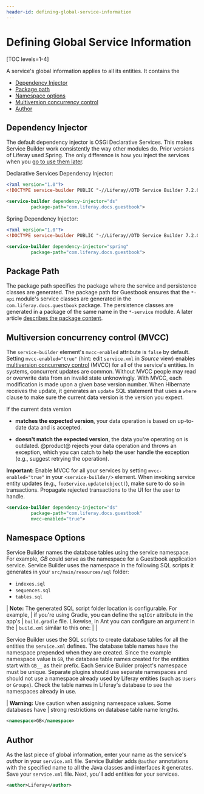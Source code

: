 ```yaml
---
header-id: defining-global-service-information
---
```


# Defining Global Service Information

[TOC levels=1-4]

A service's global information applies to all its entities. It contains the 

- [Dependency Injector](#dependency-injector)
- [Package path](#package-path)
- [Namespace options](#namespace-options)
- [Multiversion concurrency control](#multiversion-concurrency-control-mvcc)
- [Author](#author)

## Dependency Injector

The default dependency injector is OSGi Declarative Services. This makes Service
Builder work consistently the way other modules do. Prior versions of Liferay
used Spring. The only difference is how you inject the services when you 
[go to use them later](/docs/7-2/appdev/-/knowledge_base/a/invoking-services-from-service-builder-code). 

Declarative Services Dependency Injector: 

```xml
<?xml version="1.0"?>
<!DOCTYPE service-builder PUBLIC "-//Liferay//DTD Service Builder 7.2.0//EN" "http://www.liferay.com/dtd/liferay-service-builder_7_2_0.dtd">

<service-builder dependency-injector="ds"
		 package-path="com.liferay.docs.guestbook">
```

Spring Dependency Injector: 

```xml
<?xml version="1.0"?>
<!DOCTYPE service-builder PUBLIC "-//Liferay//DTD Service Builder 7.2.0//EN" "http://www.liferay.com/dtd/liferay-service-builder_7_2_0.dtd">

<service-builder dependency-injector="spring"
		 package-path="com.liferay.docs.guestbook">
```

## Package Path

The package path specifies the package where the service and persistence
classes are generated. The package path for Guestbook ensures that the `*-api`
module's service classes are generated in the `com.liferay.docs.guestbook` package.
The persistence classes are generated in a package of the same name in the
`*-service` module. A later article 
[describes the package content](/docs/7-2/appdev/-/knowledge_base/a/running-service-builder). 

## Multiversion concurrency control (MVCC)

The `service-builder` element's `mvcc-enabled` attribute is `false` by default.
Setting `mvcc-enabled="true"` (hint: edit `service.xml` in *Source* view)
enables
[multiversion concurrency control](https://en.wikipedia.org/wiki/Multiversion_concurrency_control)
(MVCC) for all of the service's entities. In systems, concurrent updates are
common. Without MVCC people may read or overwrite data from an invalid state
unknowingly. With MVCC, each modification is made upon a given base version
number. When Hibernate receives the update, it generates an `update` SQL
statement that uses a `where` clause to make sure the current data version is
the version you expect. 

If the current data version
 
- **matches the expected version**, your data operation is based on up-to-date 
  data and is accepted.

- **doesn't match the expected version**, the data you're operating on is
  outdated. @product@ rejects your data operation and throws an exception,
  which you can catch to help the user handle the exception (e.g., suggest
  retrying the operation). 

**Important:** Enable MVCC for all your services by setting 
`mvcc-enabled="true"` in your `<service-builder/>` element. When invoking
service entity updates (e.g., `fooService.update(object)`), make sure to do so
in transactions. Propagate rejected transactions to the UI for the user to
handle. 

```xml
<service-builder dependency-injector="ds"
		 package-path="com.liferay.docs.guestbook"
		 mvcc-enabled="true">
```

## Namespace Options

Service Builder names the database tables using the service namespace. For
example, *GB* could serve as the namespace for a Guestbook application
service. Service Builder uses the namespace in the following SQL scripts it
generates in your `src/main/resources/sql` folder:

- `indexes.sql`
- `sequences.sql`
- `tables.sql`

| **Note:** The generated SQL script folder location is configurable. For example,
| if you're using Gradle, you can define the `sqlDir` attribute in the app's
| `build.gradle` file. Likewise, in Ant you can configure an argument in the
| `build.xml` similar to this one:
| 
|     <arg value="service.sql.dir=${basedir}/../sql"/>

Service Builder uses the SQL scripts to create database tables for all the
entities the `service.xml` defines. The database table names have the namespace
prepended when they are created. Since the example namespace value is
`GB`, the database table names created for the entities start with
`GB__` as their prefix. Each Service Builder project's namespace must be
unique. Separate plugins should use separate namespaces and should not use
a namespace already used by Liferay entities (such as `Users` or `Groups`).
Check the table names in Liferay's database to see the namespaces already in
use.

| **Warning:** Use caution when assigning namespace values. Some databases have
| strong restrictions on database table name lengths.

```xml
<namespace>GB</namespace>
```

## Author

As the last piece of global information, enter your name as the service's
*author* in your `service.xml` file. Service Builder adds `@author` annotations
with the specified name to all the Java classes and interfaces it generates.
Save your `service.xml` file. Next, you'll add entities for your services. 

```xml
<author>Liferay</author>
```

